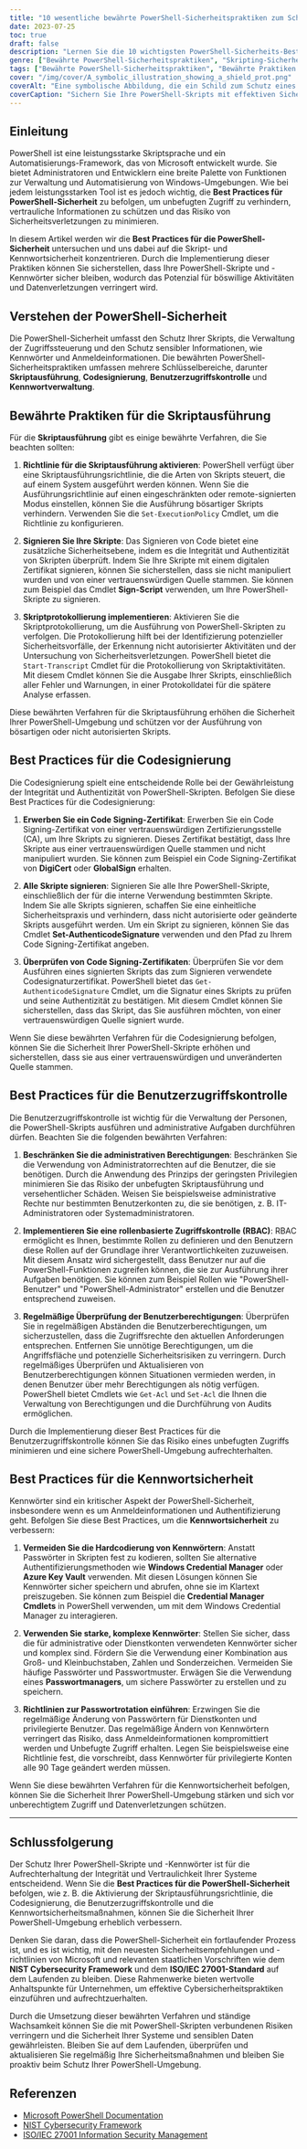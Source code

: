 ```yaml
---
title: "10 wesentliche bewährte PowerShell-Sicherheitspraktiken zum Schutz Ihrer Skripts"
date: 2023-07-25
toc: true
draft: false
description: "Lernen Sie die 10 wichtigsten PowerShell-Sicherheits-Best-Practices zum Schutz Ihrer Skripts, Kennwörter und sensiblen Informationen kennen. Verbessern Sie die Sicherheit Ihrer PowerShell-Umgebung und schützen Sie sich vor unbefugtem Zugriff und potenziellen Sicherheitsverletzungen."
genre: ["Bewährte PowerShell-Sicherheitspraktiken", "Skripting-Sicherheit", "Passwortsicherheit", "IT-Sicherheit", "Cybersecurity", "Windows-Verwaltung", "Automatisierung", "Sichere Kodierung", "Sicherheit im Netz", "Datenschutz"]
tags: ["Bewährte PowerShell-Sicherheitspraktiken", "Bewährte Praktiken für die PowerShell-Kennwortsicherheit", "bewährte Praktiken für die Sicherung und Verwendung von PowerShell", "Richtlinie für die Skriptausführung", "Code-Signierung", "Benutzerzugangskontrolle", "Passwortsicherheit", "hart kodierte Passwörter", "sichere Passwörter", "Passwort-Rotationsrichtlinien", "Absicherung von PowerShell-Skripten", "Schützen von Kennwörtern in PowerShell", "Verwaltung der Skriptausführung in PowerShell", "Sicherung sensibler Informationen in PowerShell", "Verbesserung der PowerShell-Sicherheit"]
cover: "/img/cover/A_symbolic_illustration_showing_a_shield_prot.png"
coverAlt: "Eine symbolische Abbildung, die ein Schild zum Schutz eines PowerShell-Skripts zeigt."
coverCaption: "Sichern Sie Ihre PowerShell-Skripts mit effektiven Sicherheitsverfahren."
---
```


## Einleitung

PowerShell ist eine leistungsstarke Skriptsprache und ein Automatisierungs-Framework, das von Microsoft entwickelt wurde. Sie bietet Administratoren und Entwicklern eine breite Palette von Funktionen zur Verwaltung und Automatisierung von Windows-Umgebungen. Wie bei jedem leistungsstarken Tool ist es jedoch wichtig, die **Best Practices für PowerShell-Sicherheit** zu befolgen, um unbefugten Zugriff zu verhindern, vertrauliche Informationen zu schützen und das Risiko von Sicherheitsverletzungen zu minimieren.

In diesem Artikel werden wir die **Best Practices für die PowerShell-Sicherheit** untersuchen und uns dabei auf die Skript- und Kennwortsicherheit konzentrieren. Durch die Implementierung dieser Praktiken können Sie sicherstellen, dass Ihre PowerShell-Skripte und -Kennwörter sicher bleiben, wodurch das Potenzial für böswillige Aktivitäten und Datenverletzungen verringert wird.

## Verstehen der PowerShell-Sicherheit

Die PowerShell-Sicherheit umfasst den Schutz Ihrer Skripts, die Verwaltung der Zugriffssteuerung und den Schutz sensibler Informationen, wie Kennwörter und Anmeldeinformationen. Die bewährten PowerShell-Sicherheitspraktiken umfassen mehrere Schlüsselbereiche, darunter **Skriptausführung**, **Codesignierung**, **Benutzerzugriffskontrolle** und **Kennwortverwaltung**.

## Bewährte Praktiken für die Skriptausführung

Für die **Skriptausführung** gibt es einige bewährte Verfahren, die Sie beachten sollten:

1. **Richtlinie für die Skriptausführung aktivieren**: PowerShell verfügt über eine Skriptausführungsrichtlinie, die die Arten von Skripts steuert, die auf einem System ausgeführt werden können. Wenn Sie die Ausführungsrichtlinie auf einen eingeschränkten oder remote-signierten Modus einstellen, können Sie die Ausführung bösartiger Skripts verhindern. Verwenden Sie die `Set-ExecutionPolicy` Cmdlet, um die Richtlinie zu konfigurieren.

2. **Signieren Sie Ihre Skripte**: Das Signieren von Code bietet eine zusätzliche Sicherheitsebene, indem es die Integrität und Authentizität von Skripten überprüft. Indem Sie Ihre Skripte mit einem digitalen Zertifikat signieren, können Sie sicherstellen, dass sie nicht manipuliert wurden und von einer vertrauenswürdigen Quelle stammen. Sie können zum Beispiel das Cmdlet **Sign-Script** verwenden, um Ihre PowerShell-Skripte zu signieren.

3. **Skriptprotokollierung implementieren**: Aktivieren Sie die Skriptprotokollierung, um die Ausführung von PowerShell-Skripten zu verfolgen. Die Protokollierung hilft bei der Identifizierung potenzieller Sicherheitsvorfälle, der Erkennung nicht autorisierter Aktivitäten und der Untersuchung von Sicherheitsverletzungen. PowerShell bietet die `Start-Transcript` Cmdlet für die Protokollierung von Skriptaktivitäten. Mit diesem Cmdlet können Sie die Ausgabe Ihrer Skripts, einschließlich aller Fehler und Warnungen, in einer Protokolldatei für die spätere Analyse erfassen.

Diese bewährten Verfahren für die Skriptausführung erhöhen die Sicherheit Ihrer PowerShell-Umgebung und schützen vor der Ausführung von bösartigen oder nicht autorisierten Skripts.

## Best Practices für die Codesignierung

Die Codesignierung spielt eine entscheidende Rolle bei der Gewährleistung der Integrität und Authentizität von PowerShell-Skripten. Befolgen Sie diese Best Practices für die Codesignierung:

1. **Erwerben Sie ein Code Signing-Zertifikat**: Erwerben Sie ein Code Signing-Zertifikat von einer vertrauenswürdigen Zertifizierungsstelle (CA), um Ihre Skripts zu signieren. Dieses Zertifikat bestätigt, dass Ihre Skripte aus einer vertrauenswürdigen Quelle stammen und nicht manipuliert wurden. Sie können zum Beispiel ein Code Signing-Zertifikat von **DigiCert** oder **GlobalSign** erhalten.

2. **Alle Skripte signieren**: Signieren Sie alle Ihre PowerShell-Skripte, einschließlich der für die interne Verwendung bestimmten Skripte. Indem Sie alle Skripts signieren, schaffen Sie eine einheitliche Sicherheitspraxis und verhindern, dass nicht autorisierte oder geänderte Skripts ausgeführt werden. Um ein Skript zu signieren, können Sie das Cmdlet **Set-AuthenticodeSignature** verwenden und den Pfad zu Ihrem Code Signing-Zertifikat angeben.

3. **Überprüfen von Code Signing-Zertifikaten**: Überprüfen Sie vor dem Ausführen eines signierten Skripts das zum Signieren verwendete Codesignaturzertifikat. PowerShell bietet das `Get-AuthenticodeSignature` Cmdlet, um die Signatur eines Skripts zu prüfen und seine Authentizität zu bestätigen. Mit diesem Cmdlet können Sie sicherstellen, dass das Skript, das Sie ausführen möchten, von einer vertrauenswürdigen Quelle signiert wurde.

Wenn Sie diese bewährten Verfahren für die Codesignierung befolgen, können Sie die Sicherheit Ihrer PowerShell-Skripte erhöhen und sicherstellen, dass sie aus einer vertrauenswürdigen und unveränderten Quelle stammen.

## Best Practices für die Benutzerzugriffskontrolle

Die Benutzerzugriffskontrolle ist wichtig für die Verwaltung der Personen, die PowerShell-Skripts ausführen und administrative Aufgaben durchführen dürfen. Beachten Sie die folgenden bewährten Verfahren:

1. **Beschränken Sie die administrativen Berechtigungen**: Beschränken Sie die Verwendung von Administratorrechten auf die Benutzer, die sie benötigen. Durch die Anwendung des Prinzips der geringsten Privilegien minimieren Sie das Risiko der unbefugten Skriptausführung und versehentlicher Schäden. Weisen Sie beispielsweise administrative Rechte nur bestimmten Benutzerkonten zu, die sie benötigen, z. B. IT-Administratoren oder Systemadministratoren.

2. **Implementieren Sie eine rollenbasierte Zugriffskontrolle (RBAC)**: RBAC ermöglicht es Ihnen, bestimmte Rollen zu definieren und den Benutzern diese Rollen auf der Grundlage ihrer Verantwortlichkeiten zuzuweisen. Mit diesem Ansatz wird sichergestellt, dass Benutzer nur auf die PowerShell-Funktionen zugreifen können, die sie zur Ausführung ihrer Aufgaben benötigen. Sie können zum Beispiel Rollen wie "PowerShell-Benutzer" und "PowerShell-Administrator" erstellen und die Benutzer entsprechend zuweisen.

3. **Regelmäßige Überprüfung der Benutzerberechtigungen**: Überprüfen Sie in regelmäßigen Abständen die Benutzerberechtigungen, um sicherzustellen, dass die Zugriffsrechte den aktuellen Anforderungen entsprechen. Entfernen Sie unnötige Berechtigungen, um die Angriffsfläche und potenzielle Sicherheitsrisiken zu verringern. Durch regelmäßiges Überprüfen und Aktualisieren von Benutzerberechtigungen können Situationen vermieden werden, in denen Benutzer über mehr Berechtigungen als nötig verfügen. PowerShell bietet Cmdlets wie `Get-Acl` und `Set-Acl` die Ihnen die Verwaltung von Berechtigungen und die Durchführung von Audits ermöglichen.

Durch die Implementierung dieser Best Practices für die Benutzerzugriffskontrolle können Sie das Risiko eines unbefugten Zugriffs minimieren und eine sichere PowerShell-Umgebung aufrechterhalten.

## Best Practices für die Kennwortsicherheit

Kennwörter sind ein kritischer Aspekt der PowerShell-Sicherheit, insbesondere wenn es um Anmeldeinformationen und Authentifizierung geht. Befolgen Sie diese Best Practices, um die **Kennwortsicherheit** zu verbessern:

1. **Vermeiden Sie die Hardcodierung von Kennwörtern**: Anstatt Passwörter in Skripten fest zu kodieren, sollten Sie alternative Authentifizierungsmethoden wie **Windows Credential Manager** oder **Azure Key Vault** verwenden. Mit diesen Lösungen können Sie Kennwörter sicher speichern und abrufen, ohne sie im Klartext preiszugeben. Sie können zum Beispiel die **Credential Manager Cmdlets** in PowerShell verwenden, um mit dem Windows Credential Manager zu interagieren.

2. **Verwenden Sie starke, komplexe Kennwörter**: Stellen Sie sicher, dass die für administrative oder Dienstkonten verwendeten Kennwörter sicher und komplex sind. Fördern Sie die Verwendung einer Kombination aus Groß- und Kleinbuchstaben, Zahlen und Sonderzeichen. Vermeiden Sie häufige Passwörter und Passwortmuster. Erwägen Sie die Verwendung eines **Passwortmanagers**, um sichere Passwörter zu erstellen und zu speichern.

3. **Richtlinien zur Passwortrotation einführen**: Erzwingen Sie die regelmäßige Änderung von Passwörtern für Dienstkonten und privilegierte Benutzer. Das regelmäßige Ändern von Kennwörtern verringert das Risiko, dass Anmeldeinformationen kompromittiert werden und Unbefugte Zugriff erhalten. Legen Sie beispielsweise eine Richtlinie fest, die vorschreibt, dass Kennwörter für privilegierte Konten alle 90 Tage geändert werden müssen.

Wenn Sie diese bewährten Verfahren für die Kennwortsicherheit befolgen, können Sie die Sicherheit Ihrer PowerShell-Umgebung stärken und sich vor unberechtigtem Zugriff und Datenverletzungen schützen.

______

## Schlussfolgerung

Der Schutz Ihrer PowerShell-Skripte und -Kennwörter ist für die Aufrechterhaltung der Integrität und Vertraulichkeit Ihrer Systeme entscheidend. Wenn Sie die **Best Practices für die PowerShell-Sicherheit** befolgen, wie z. B. die Aktivierung der Skriptausführungsrichtlinie, die Codesignierung, die Benutzerzugriffskontrolle und die Kennwortsicherheitsmaßnahmen, können Sie die Sicherheit Ihrer PowerShell-Umgebung erheblich verbessern.

Denken Sie daran, dass die PowerShell-Sicherheit ein fortlaufender Prozess ist, und es ist wichtig, mit den neuesten Sicherheitsempfehlungen und -richtlinien von Microsoft und relevanten staatlichen Vorschriften wie dem **NIST Cybersecurity Framework** und dem **ISO/IEC 27001-Standard** auf dem Laufenden zu bleiben. Diese Rahmenwerke bieten wertvolle Anhaltspunkte für Unternehmen, um effektive Cybersicherheitspraktiken einzuführen und aufrechtzuerhalten.

Durch die Umsetzung dieser bewährten Verfahren und ständige Wachsamkeit können Sie die mit PowerShell-Skripten verbundenen Risiken verringern und die Sicherheit Ihrer Systeme und sensiblen Daten gewährleisten. Bleiben Sie auf dem Laufenden, überprüfen und aktualisieren Sie regelmäßig Ihre Sicherheitsmaßnahmen und bleiben Sie proaktiv beim Schutz Ihrer PowerShell-Umgebung.

## Referenzen

- [Microsoft PowerShell Documentation](https://docs.microsoft.com/powershell/)
- [NIST Cybersecurity Framework](https://www.nist.gov/cyberframework)
- [ISO/IEC 27001 Information Security Management](https://www.iso.org/isoiec-27001-information-security.html)

